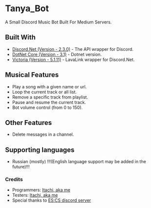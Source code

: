 # Tanya_Bot

A Small Discord Music Bot Built For Medium Servers.

## Built With

* [Discord.Net (Version - 2.3.0)](https://github.com/RogueException/Discord.Net) - The API wrapper for Discord.
* [DotNet Core (Version - 3.1)](https://dotnet.microsoft.com/download/dotnet-core/2.2) - Dotnet version.
* [Victoria (Version - 5.1.11)](https://github.com/Yucked/Victoria) - LavaLink wrapper for Discord.Net.

## Musical Features

* Play a song with a given name or url.
* Loop the current track or all list.
* Remove a specific track from playlist.
* Pause and resume the current track.
* Bot volume control (from 0 to 150).

## Other Features

* Delete messages in a channel.

## Supporting languages

* Russian (mostly)
!!!(English language support may be added in the future)!!!

### Credits
* Programmers: [Itachi, aka me](https://github.com/ltachiUchiha)
* Testers: [Itachi, aka me](https://github.com/ltachiUchiha)
* Special thanks to [ES:CS discord server](https://discord.com/invite/AMFG7x6)
